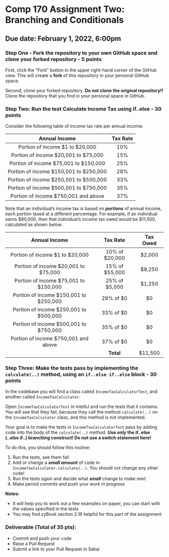 # Comp 170 Assignment Two: Branching and Conditionals

## Due date: February 1, 2022, 6:00pm

### Step One - Fork the repository to your own GitHub space and clone your forked repository - 5 points

First, click the "Fork" button in the upper right-hand corner of the GitHub view.  This will
create a **fork** of this repository in your personal GitHub space.

Second, clone your forked repository.  **Do not clone the original repository!!**  Clone the repository
that you find in your personal space in GitHub.

### Step Two: Run the test Calculate Income Tax using if..else - 30 points

Consider the following table of income tax rate per annual income:

|              Annual Income              | Tax Rate  |
|:---------------------------------------:|:---------:|
|     Portion of income $1 to $20,000     |    10%    |
|  Portion of income $20,001 to $75,000   |    15%    |
|  Portion of income $75,001 to $150,000  |    25%    |
| Portion of income $150,001 to $250,000  |    28%    |
 | Portion of income $250,001 to $500,000  |    33%    |
 | Portion of income $500,001 to $750,000  |    35%    |
 |  Portion of income $750,001 and above   |    37%    |

Note that an individual’s income tax is based on ***portions*** of annual income, each portion
taxed at a different percentage.  For example, if an individual earns $80,000, then that individual’s 
income tax owed would be $11,500, calculated as shown below:

|             Annual Income             |    Tax Rate    | Tax Owed |
|:-------------------------------------:|:--------------:|:-------:|
|    Portion of income $1 to $20,000    | 10% of $20,000 |  $2,000 |
| Portion of income $20,001 to $75,000  | 15% of $55,000 |  $8,250 |
| Portion of income $75,001 to $150,000 | 25% of $5,000  |  $1,250 |
| Portion of income $150,001 to $250,000  |   28% of $0    | $0 |
| Portion of income $250,001 to $500,000  |   33% of $0    | $0 |
| Portion of income $500,001 to $750,000  |   35% of $0    | $0 |
|  Portion of income $750,001 and above   |   37% of $0    | $0 |
|                                       |   **Total**    | $11,500 |

### Step Three: Make the tests pass by implementing the `calculate(..)` method, using an `if..else if..else` block - 30 points

In the codebase you will find a class called `IncomeTaxCalculatorTest`, and another called `IncomeTaxCalculator`.

Open `IncomeTaxCalculatorTest` in IntelliJ and run the tests that it contains.  You will see that they fail, because
they call the method `calculate(..)` on the `IncomeTaxCalculator` class, and this method is not implemented.

Your goal is to make the tests in `IncomeTaxCalculatorTest` pass by adding code into the body of the `calculate(..)` method.
**Use _only_ the if..else (..else if..) branching construct!  Do not use a switch statement here!**

To do this, you should follow this routine:

1. Run the tests, see them fail
2. Add or change a ***small amount*** of code in `IncomeTaxCalculator.calculate(..)`.  You should not change any other code!
3. Run the tests again and decide what ***small*** change to make next
4. Make period commits and push your work in progress

**Notes:** 
* It will help you to work out a few examples on paper, you can start with the values specified in the tests
* You may find zyBook section 2.16 helpful for this part of the assignment

### Deliverable (Total of 35 pts):

* Commit and push your code
* Raise a Pull Request
* Submit a link to your Pull Request in Sakai
